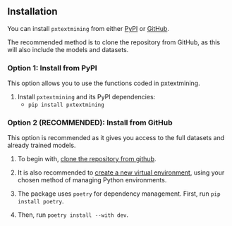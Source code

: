 ## Installation

You can install `pxtextmining` from either [PyPI](https://pypi.org/project/pxtextmining/) or [GitHub](https://github.com/CDU-data-science-team/pxtextmining).

The recommended method is to clone the repository from GitHub, as this will also include the models and datasets.

### Option 1: Install from PyPI
This option allows you to use the functions coded in pxtextmining.

1. Install `pxtextmining` and its PyPI dependencies:
      - `pip install pxtextmining`


### Option 2 (RECOMMENDED): Install from GitHub
This option is recommended as it gives you access to the full datasets and already trained models.

1. To begin with, [clone the repository from github](https://docs.github.com/en/repositories/creating-and-managing-repositories/cloning-a-repository).

2. It is also recommended to [create a new virtual environment](https://docs.python.org/3/library/venv.html), using your chosen method of managing Python environments.

3. The package uses `poetry` for dependency management. First, run `pip install poetry`.

4. Then, run `poetry install --with dev`.
